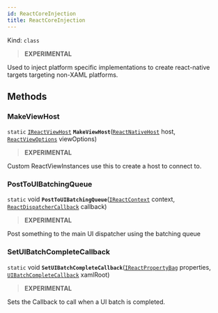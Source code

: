```yaml
---
id: ReactCoreInjection
title: ReactCoreInjection
---
```


Kind: `class`



> **EXPERIMENTAL**

Used to inject platform specific implementations to create react-native targets targeting non-XAML platforms.



## Methods
### MakeViewHost
`static` [`IReactViewHost`](IReactViewHost) **`MakeViewHost`**([`ReactNativeHost`](ReactNativeHost) host, [`ReactViewOptions`](ReactViewOptions) viewOptions)

> **EXPERIMENTAL**

Custom ReactViewInstances use this to create a host to connect to.



### PostToUIBatchingQueue
`static` void **`PostToUIBatchingQueue`**([`IReactContext`](IReactContext) context, [`ReactDispatcherCallback`](ReactDispatcherCallback) callback)

> **EXPERIMENTAL**

Post something to the main UI dispatcher using the batching queue



### SetUIBatchCompleteCallback
`static` void **`SetUIBatchCompleteCallback`**([`IReactPropertyBag`](IReactPropertyBag) properties, [`UIBatchCompleteCallback`](UIBatchCompleteCallback) xamlRoot)

> **EXPERIMENTAL**

Sets the Callback to call when a UI batch is completed. 




